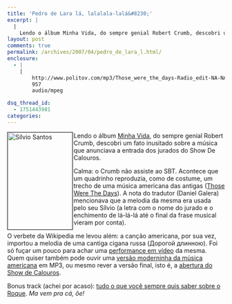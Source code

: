 ```yaml
---
title: 'Pedro de Lara lá, lalalala-lalá&#8230;'
excerpt: |
  |
    Lendo o álbum Minha Vida, do sempre genial Robert Crumb, descobri um fato inusitado sobre a música que anunciava a entrada dos jurados do Show De Calouros. Calma: o Crumb não assiste ao SBT. Acontece que um quadrinho reproduzia, como...
layout: post
comments: true
permalink: /archives/2007/04/pedro_de_lara_l.html/
enclosure:
  - |
    |
        http://www.politov.com/mp3/Those_were_the_days-Radio_edit-NA-NA.mp3
        957
        audio/mpeg

dsq_thread_id:
  - 1751443981
categories:
---
```

<img title="Sílvio Santos" src="//chester.me/archives/img/silvio_santos.jpg" width="150" height="225" align="left" border="1" style="margin-right:2px" />Lendo o álbum [Minha Vida][1], do sempre genial Robert Crumb, descobri um fato inusitado sobre a música que anunciava a entrada dos jurados do Show De Calouros.

Calma: o Crumb não assiste ao SBT. Acontece que um quadrinho reproduzia, como de costume, um trecho de uma música americana das antigas ([Those Were The Days][2]). A nota do tradutor (Daniel Galera) mencionava que a melodia da mesma era usada pelo seu Sílvio (a letra com o nome do jurado e o enchimento de lá-lá-lá até o final da frase musical vieram por conta).

O verbete da Wikipedia me levou além: a canção americana, por sua vez, importou a melodia de uma cantiga cigana russa (&#1044;&#1086;&#1088;&#1086;&#1075;&#1086;&#1081; &#1076;&#1083;&#1080;&#1085;&#1085;&#1086;&#1102;). Foi só fuçar um pouco para achar uma [performance em vídeo][3] da mesma. Quem quiser também pode ouvir uma [versão moderninha da música americana][4] em MP3, ou mesmo rever a versão final, isto é, a [abertura do Show de Calouros][5].

Bonus track (achei por acaso): [tudo o que você sempre quis saber sobre o Roque][6]. *Ma vem pra cá, ôe!*

 [1]: http://www.lojaconrad.com.br/produto.asp?id=424
 [2]: http://en.wikipedia.org/wiki/Those_Were_the_Days_%28song%29
 [3]: http://video.google.com/videoplay?docid=-8860631187436918993
 [4]: http://www.politov.com/mp3/Those_were_the_days-Radio_edit-NA-NA.mp3
 [5]: http://www.youtube.com/watch?v=o3Bj7KIJuGU
 [6]: http://www.tudosobretv.com.br/histortv/depo/roque/
